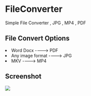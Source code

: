 # FileConverter
Simple File Converter , JPG , MP4 , PDF
## File Convert Options
<li> Word Docx ----> PDF </li>
<li> Any image format ----> JPG </li>
<li> MKV ----> MP4 </li>

## Screenshot 
<img src="https://i.ibb.co/pxMXhTt/screenfile.png" />
